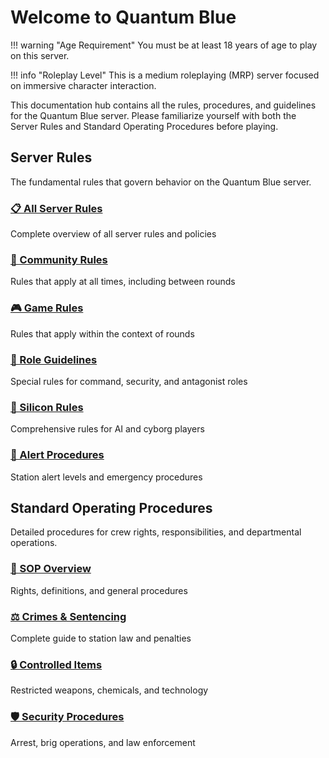 # Welcome to Quantum Blue

!!! warning "Age Requirement"
    You must be at least 18 years of age to play on this server.

!!! info "Roleplay Level"
    This is a medium roleplaying (MRP) server focused on immersive character interaction.

This documentation hub contains all the rules, procedures, and guidelines for the Quantum Blue server. Please familiarize yourself with both the Server Rules and Standard Operating Procedures before playing.

## Server Rules

The fundamental rules that govern behavior on the Quantum Blue server.

<div class="department-grid" markdown="1">
<div class="dept-card" markdown="1">
<h3><a href="rules/">📋 All Server Rules</a></h3>
<p>Complete overview of all server rules and policies</p>
</div>
<div class="dept-card" markdown="1">
<h3><a href="rules/community-rules/">👥 Community Rules</a></h3>
<p>Rules that apply at all times, including between rounds</p>
</div>
<div class="dept-card" markdown="1">
<h3><a href="rules/game-rules/">🎮 Game Rules</a></h3>
<p>Rules that apply within the context of rounds</p>
</div>
<div class="dept-card" markdown="1">
<h3><a href="rules/role-rules/">👮 Role Guidelines</a></h3>
<p>Special rules for command, security, and antagonist roles</p>
</div>
<div class="dept-card" markdown="1">
<h3><a href="rules/silicon-rules/">🤖 Silicon Rules</a></h3>
<p>Comprehensive rules for AI and cyborg players</p>
</div>
<div class="dept-card" markdown="1">
<h3><a href="rules/alert-procedure/">🚨 Alert Procedures</a></h3>
<p>Station alert levels and emergency procedures</p>
</div>
</div>

## Standard Operating Procedures

Detailed procedures for crew rights, responsibilities, and departmental operations.

<div class="department-grid" markdown="1">
<div class="dept-card" markdown="1">
<h3><a href="sop/">📖 SOP Overview</a></h3>
<p>Rights, definitions, and general procedures</p>
</div>
<div class="dept-card" markdown="1">
<h3><a href="sop/crimes/">⚖️ Crimes & Sentencing</a></h3>
<p>Complete guide to station law and penalties</p>
</div>
<div class="dept-card" markdown="1">
<h3><a href="sop/controlled-items/">🔒 Controlled Items</a></h3>
<p>Restricted weapons, chemicals, and technology</p>
</div>
<div class="dept-card" markdown="1">
<h3><a href="sop/security/">🛡️ Security Procedures</a></h3>
<p>Arrest, brig operations, and law enforcement</p>
</div>
</div>